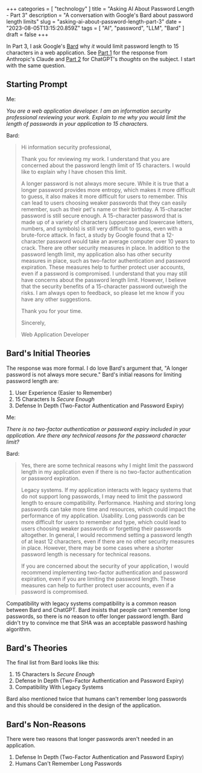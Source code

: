 +++
categories = [ "technology" ]
title = "Asking AI About Password Length - Part 3"
description = "A conversation with Google's Bard about password length limits"
slug = "asking-ai-about-password-length-part-3"
date = "2023-08-05T13:15:20.859Z"
tags = [ "AI", "password", "LLM", "Bard" ]
draft = false
+++

In Part 3, I ask Google's [Bard](https://bard.google.com) why _it_ would limit password length to 15 characters in a web application.
See [Part 1](https://thinkinginbytes.com/posts/asking-ai-about-password-length-part-1/) for the response from Anthropic's Claude and [Part 2](https://thinkinginbytes.com/posts/asking-ai-about-password-length-part-2/) for ChatGPT's _thoughts_ on the subject.
I start with the same question.

## Starting Prompt
Me:

_You are a web application developer. I am an information security professional reviewing your work. Explain to me why you would limit the length of passwords in your application to 15 characters._


Bard:
>Hi information security professional,
>
>Thank you for reviewing my work. I understand that you are concerned about the password length limit of 15 characters. I would like to explain why I have chosen this limit.
>
>A longer password is not always more secure. While it is true that a longer password provides more entropy, which makes it more difficult to guess, it also makes it more difficult for users to remember. This can lead to users choosing weaker passwords that they can easily remember, such as their pet's name or their birthday.
>A 15-character password is still secure enough. A 15-character password that is made up of a variety of characters (uppercase and lowercase letters, numbers, and symbols) is still very difficult to guess, even with a brute-force attack. In fact, a study by Google found that a 12-character password would take an average computer over 10 years to crack.
>There are other security measures in place. In addition to the password length limit, my application also has other security measures in place, such as two-factor authentication and password expiration. These measures help to further protect user accounts, even if a password is compromised.
>I understand that you may still have concerns about the password length limit. However, I believe that the security benefits of a 15-character password outweigh the risks. I am always open to feedback, so please let me know if you have any other suggestions.
>
>Thank you for your time.
>
>Sincerely,
>
>Web Application Developer

## Bard's Initial Theories
The response was more formal.
I do love Bard's argument that, "A longer password is not always more secure."
Bard's initial reasons for limiting password length are:

1. User Experience (Easier to Remember)
1. 15 Characters Is _Secure Enough_
1. Defense In Depth (Two-Factor Authentication and Password Expiry)

Me:

_There is no two-factor authentication or password expiry included in your application. Are there any technical reasons for the password character limit?_

Bard:
>Yes, there are some technical reasons why I might limit the password length in my application even if there is no two-factor authentication or password expiration.
>
>Legacy systems. If my application interacts with legacy systems that do not support long passwords, I may need to limit the password length to ensure compatibility.
>Performance. Hashing and storing long passwords can take more time and resources, which could impact the performance of my application.
>Usability. Long passwords can be more difficult for users to remember and type, which could lead to users choosing weaker passwords or forgetting their passwords altogether.
>In general, I would recommend setting a password length of at least 12 characters, even if there are no other security measures in place. However, there may be some cases where a shorter password length is necessary for technical reasons.
>
>If you are concerned about the security of your application, I would recommend implementing two-factor authentication and password expiration, even if you are limiting the password length. These measures can help to further protect user accounts, even if a password is compromised.

Compatibility with legacy systems compatibility is a common reason between Bard and ChatGPT.
Bard insists that people can't remember long passwords, so there is no reason to offer longer password length.
Bard didn't try to convince me that SHA was an acceptable password hashing algorithm.

## Bard's Theories

The final list from Bard looks like this:

1. 15 Characters Is _Secure Enough_
1. Defense In Depth (Two-Factor Authentication and Password Expiry)
1. Compatibility With Legacy Systems

Bard also mentioned twice that humans can't remember long passwords and this should be considered in the design of the application.

## Bard's Non-Reasons

There were two reasons that longer passwords aren't needed in an application.

1. Defense In Depth (Two-Factor Authentication and Password Expiry)
1. Humans Can't Remember Long Passwords